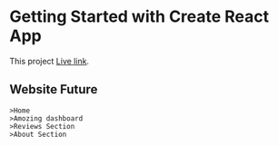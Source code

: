 # Getting Started with Create React App

This project [Live link](https://ns-food-reviews.netlify.app/).

## Website Future 
```
>Home
>Amozing dashboard
>Reviews Section
>About Section
```
